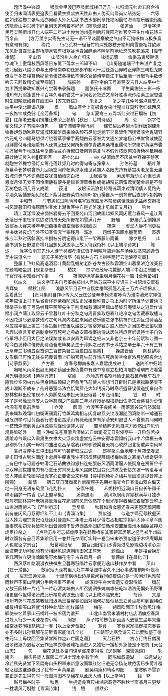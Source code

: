 <!-- { "loadSidebar": true } -->
　　题浯溪中兴颂
　　银旗金甲渡巴西灵武城楼巳万几一札秖闻元帅命五牋合待使臣归未闻请表更追表且看黄衣换紫衣天性非由人伪灭何缘尚父结张妃
　　六等胜如诛独栁二张纵活亦何顔太师死后犹书法水部刑章托颂闲最忆海青投乐器絶怜甄济隐青山中兴碑下奸臣惧天道何尝不好还【随隐漫录】
　　张道洽
　　道洽字泽民号实斋衢州开化人端平二年进士尝为池州签判后辟襄阳府推官卒平生作梅花诗三百余首
　　【方万里序实斋先生诗无一语不平淡而豪放之气自不可掩咏梅诗极多篇有意句有韵】
　　梅花
　　行尽荒林一径苔竹梢深处数枝开絶知南雪羞相并欲嫁东风耻自媒无主野桥随月管有根寒谷也春回醉余不睡庭前地秖恐忽吹花落来【瀛奎律髓】
　　李山节
　　山节汾州人金亡归宋
　　咏杨妃菊
　　命委马嵬坡畔泥惊魂飞上傲霜枝西风落日东篱下薄幸三郎知不知
　　【山房随笔端平中朱湛卢复之使北展觐八陵引李与王仲偕南李初任郷郡节制司干后任浙西倅时正倅陈三屿松龙防僚友于多景楼赏杨妃菊令诸妓各持纸笔侍众官请诗李自江下后至酒一行起背手数步吟云云辞致精切或至阁笔】
　　陈振孙
　　振孙字伯玉号直斋安吉县人端平中仕为浙西提举改知嘉兴府尝著书录解题
　　题张氏十咏图
　　平生闻説张三影十咏谁知有乃翁逢世升平百年久与龄耆艾一家同名贤叙述文章好胜事流传绘素工遐想盛时生恨晚恍如身在画图中【齐东野语】
　　朱复之
　　复之字几仲号湛卢建安人端平中使北展谒八陵
　　枫
　　凤山髙兮上有枫青女染叶猩血红莫辞老红嫁西风一夜憔悴成秃翁【全芳备祖】
　　句
　　忽听夏禽三五弄新红突过石橊枝【初夏】红蕖老去羞明镜推让朱荣上蓼梢【秋日　后村诗话】
　　周　弼
　　弼字伯弼文璞之子有端平诗隽
　　建宁浦城李频行祠
　　建安梨岳老梨木刻作唐朝建州牧香炉忽动吹寒灰浦城环翠隂风来岭头顽石尽能走涧下奔泉皆倒回猨猱啼兮鬼啸野六元虬兮四骊马想须吟绕碧草亭举手髙翻白云写峯为文通名梦笔杨公书堂曾散帙丽月鲜霞付与谁烟墅有人还筑室田父何所祈赠尔青麰黒桑椹里儒何所求赠尔黄粱布囊枕万嵗兮千秋既往兮复畱抽兰心拆椒口簸南箕挹北斗不假竹枝歌何须折杨栁秖用秦原妙絶词传入神荐春酒
　　寄杜北山
　　一曲小湖濵幽居不厌贫坐容禅子憩家就麴生邻檐竹侵灯众篱花落灶频几时吟得句寄与豫章人
　　孙伯符墓
　　梧叶萧萧墓草长梦魂曾断九回肠空闻绛帊离漳水谁见黄旗入洛阳虎跱有基宫树老龙盘无庙石城荒赤乌不识桑田变犹自栖栖恋白杨
　　山居春晚
　　索居牢落动关心但觉悤悤嵗月侵无梦不因怜画静有懐多是惜春深草香稚蜨销胡粉花落蛮莺变楚金最是不禁芳树色能涵几日又成隂
　　荻港
　　波眼沄沄浪复轻稍苏羁束过清明倩人觅路先寻酒久客懐郷始见饧松下紫芽肥野菜竹闲青叶带山樱自从一别齐安后直到今朝始听莺
　　中和节
　　时节悤忙过隙驹可堪岑寂就船居不禁衰病慵耽酒无益闲交嬾报书风暖暮田归海燕雨酣春水上潮鱼客中自是光隂速才见新正又月初
　　钓台
　　晴江漾漾绿波来惆怅君房去不回秦苑山河归故国越郷风雨闭荒台春风一道江蓠长落日千峯杜宇哀欲访钓舟无处所野花如雪满汀开
　　野庙
　　野庙荒芜倒掩扉寂寥香火客来稀年年归燕相看覻空滴春泥损画衣
　　夜深
　　虚堂人静不闻更独坐书牀对夜灯门外不知春雪霁半峯残月一溪冰
　　题僧子温画水墨葡萄
　　褭褭多应半熟时落斜髙挂冷攅枝分明记得山窻下一架寒藤带雨垂
　　除夕思归
　　山妻书到多日野渡舟横几回想见溪边亭上故人待我衔杯【以上端平诗隽】
　　陈　泷
　　泷字伯雨其先汴人徙于吴郷荐漕试皆不利晚号碧涧翁与汤仲友髙常顾逢皆吴中端淳名士
　　题苏子美沧浪亭【有甃井方石上刻字两行云沧浪亭奕局】
　　整履上飞虹风髙退酒容叶黄翻乱蜨树老卧苍龙古径秋霜滑空山暮霭浓沧浪棊石在题笔暗尘封【砚北杂志】
　　楼扶
　　扶字叔茂号梅麓鄞人端平中沿江制置司干官淳祐中知泰州军事
　　句
　　夜深更拥寒衾坐明月梅花共一窗【全芳备祖】
　　张端义
　　端义字正夫自号荃翁郑州人居姑苏端平中应诏三上书韶州安置有贵耳集
　　赋秋江图
　　浪静风平月正中自揺柔橹驾孤篷若无三万六千顷把甚江湖着此翁
　　【贵耳集附自作小传大父云庄公登辛未榜先君咏斋为淮南漕光宗即位初年应诏上书下后省看详罗紫薇防刘左史光祖极称赏之将上为时宰所沮予少苦读书肄举子业勇于弓马尝拜平斋项先生于荆南如慈湖説斋鹤山菊坡习庵皆从之逰爱作诗赋小词卢蒲江取碧云千里暮红叶十分秋之句周晋仙取怨春红艳冷之句孟藏春取蜨诗不因花退尽必是梦残时之句凡海内名胜来吴必访乐圃之张书桃符曰江湖旦过诗酒丛林应端平诏上第三书得旨韶州安置以蝼蚁之微婴斧钺之威人皆危之当国者云诏以直言罪以直言非祖宗制幸脱万死考之典故安置待宰执侍从居住待庶官听读待士子自效待军将小臣用大臣之法误矣或者以安置为窜谪之极典又非也余三十年前赋秋江图一絶今白发种种傥符此诗语吾志毕矣余生于淳熙之己亥书于淳祐之辛丑年六十有三有上皇帝三书诗五百首词二百首杂著三百篇曰荃翁集】
　　挽周晋仙
　　防杖辞朋友形骸巳可怜无钱亲药裹冐雨上归船官竟生前弃诗应死后传空余京洛月愁照夜台边【诗家鼎脔】
　　卢方春
　　方春号栁南永嘉人嘉熙戊戌进士
　　送陆郎中归越
　　喈喈风雨余出昼思何如镜里无惭色囊中有谏书寒崖立松柏清庙掷璠璵四海看霜月光明秖似初【诗林万选】
　　窄岭
　　危岭恶有名窄岭险无数石鼻巻我车石牙隐我步空冈虫九头黒身眼四顾掷之声愈厉飞前使人怖想当开辟时已是樵猎路茅臭不成山瀑断不成布丫嵒升恶猨啼涔立饥鹭芦花大如钱况乃时寒冱遐征误假道抚景自作怒林壑非出伦笔砚不入务脚怠宿未投天低日俄暮【东瓯诗集】
　　钱　时
　　时字子是号融堂淳安人受学慈湖之门嘉熙二年以荐授秘阁校勘出佐浙东仓幕召为史馆检阅有蜀阜前后集
　　十六渡
　　颇闻十六渡客子良间关一雨落涧谷湍气怒潺潺我来属秋晚霜叶初斓斑窈窕行竹舆鸣禽相与闲复岭互交锁浅瀬随回湾路断一罅通石磴危跻攀时见荷锄者行歌语蛮蛮采山有薇蕨结庐有茅菅安知避世人不曾巢其间何时一枝筇溯流到黄山桃源事荒怪谁谓非人寰
　　蜀阜精庐无风自凉方欣然出户见竹鸡将雏砌外
　　薝卜浄如洗苍筤清且深依岩自幽润况无日影侵亭午一升阶忽若投凌隂凉气飒以入肃肃生衣襟大火浮炎埃虚堂抱云林安得冰霜顔听我山中吟盘桓去未忍砌外行山禽一母将四雏出没丛草隂我非有驯徳渠自无机心欣然归北窗载弄南风琴
　　袁尚友座中王屯田出与可竹甚竒归成古调
　　郎星聚头金地麓十月夜堂春昱昱屯田博古到名画座上忽展牛腰束我生不识须菩提薛鹤杨梅姑置之寒梢八幅竒更伟上有巴中与可题苍蛟滑足石诘曲铁钩怒扫连蛇腹攲风洒雨清逼人恍疑身在筼筜谷千寻双榦剑拔雄笔力有尽意无穷冥冥上与风霆防拭目变化洪陂龙长忆东坡一转语与可徳人非画史轮囷写出嵗寒心正要诸公来料理【薛稷鹤杨补之梅并唐画须菩提皆座上所观】
　　新晴
　　宿云穿日薄商畧作新晴燕子先期社海棠今日春溪山双白鬓天地一闲身无语东风里飞花乱扑人
　　安素午睡
　　禾黍秋相近溪山日自长午窗千嶂雨幽梦一帘香【以上蜀阜集】
　　溪南遇雨
　　溪风飒飒雨霏霏秋满苹汀独步归丹噀园林棠叶老锦纒篱落豆花肥眼前风景依然在个里光隂得者稀忆着嵗寒云壑上山禽对雨傍人飞【严州府志】
　　登蜀阜
　　秋暮如京嵗暮还春来更堕药瓢闲眼前有底闲风月忍得经年不上山【青溪诗集】
　　贾似道
　　似道字师宪号秋壑天台人姊为理宗贵妃诏赴廷对登嘉熙二年进士累拜少傅右丞相度宗朝拜太师平章军国重事徳祐初元兵破鄂州出督师溃于鲁港谪髙州团练使循州安置至漳州木绵庵监押郑虎臣拉杀之
　　【卢熊苏州府志郑虎臣宅在鹤舞桥东其家钜富居第之盛号郑半州四时饮馔各有品目着集珍日用一巻并元夕闰灯实録一巻当宋末杀贾似道于木绵庵即其人也虎臣字景召】
　　归葛岭旧居
　　罢官归旧宅山水得频过息影隄边树清心湖面波劳无功可纪顽有命相磨见説连朝雨田家正剪禾
　　题孤山
　　半是楼台换却春几回独立更消魂断隄野水梅花宅千古春风月一痕
　　紫薇岭【在昌化县】
　　西风落叶路漫漫衣袂微生旦暮寒秖隔片云家便到逺山移作梦中看
　　凤山【在于潜县】
　　数家烟火深村里几处牛羊落照中客久不归心事逺梧桐叶叶是秋风
　　宿天竺通元庵
　　十里髙枫树松边屋数闲客同终夜语心是一般闲灯色难禁雨秋声不离山明朝分手后俗事不相关
　　咸淳庚午冬大雪遗安抚潜侍郎
　　腊前又放玉园林一片花飞一片心瀌奕端由人所召燮调多媿病难任乾坤浩浩无偏处田野穰穰更自今但得诸贤成此乐櫂舟我欲去山隂【以上咸淳临安志】
　　芍药
　　又是扬州芍药时花应笑我赋归迟满堂畱客春如画对酒何妨鬓似丝玉立黄尘那可到锦帏红蜡最相宜买山若就当移种此际谁能杖履随
　　梅花
　　朔风吹面正尘埃忽见江梅驿使来忆着家山石桥畔一枝冷落为谁开
　　山北山南雪未消村村店店酒旗招春风过处人行少一树疎花傍小桥
　　闺怨
　　燕子楼前栁色新画眉人去镜生尘年来羞结空牀梦闲拨琵琶过一春【以上全芳备祖】
　　寒食
　　寒食家家插栁枝恋春春亦不多时儿孙秖解花前醉青冢能消几个悲
　　【三朝野史寒食诗云云此贾秋壑于徳祐元年上母坟回至集贤堂所作岂非亡国之谶】
　　天台石桥
　　古寺行终日僧房出翠微瀑为煎茗水云作坐禅衣尊者难相遇逰人又独归一猨桥外急便是不忘机【天台山志】
　　句
　　梅花见处多畱句谏草藏来定得名【送朝客　深雪偶谈】
　　朱南杰
　　南杰丹徒人嘉熙二年进士溧水令有学吟
　　同陈如叔逰湖
　　四月湖边冷若秋先贤堂下系扁舟山头积翠来新意波面飘红忆旧逰无奈杨花欺倦客巳多荷叶覆轻沤隄边谁道春归了犹有一声黄栗畱
　　题吴梅庵和靖索句图
　　童寒鹤冷雪霏霏正是先生得句时一叚孤清图不尽梅花从此厌人诗【以上学吟】
　　钱　黙
　　黙号梅谷时子
　　秋思
　　坐拥遗衾百尺楼湘帘髙卷不胜秋半窗凉月三更梦一枕凄风万斛愁【青溪诗集】
　　钱　槱
　　槱默弟
